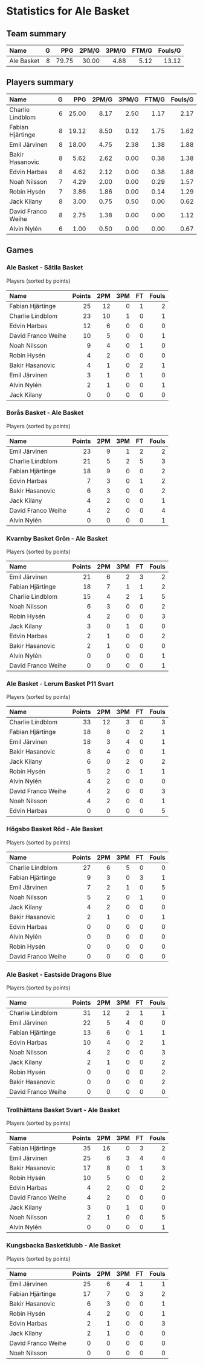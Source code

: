 # Statistics for Ale Basket

## Team summary

| Name | G | PPG | 2PM/G | 3PM/G | FTM/G | Fouls/G |
|:-----|--:|----:|------:|------:|------:|--------:|
| Ale Basket | 8 | 79.75 | 30.00 | 4.88 | 5.12 | 13.12 |

## Players summary

| Name | G | PPG | 2PM/G | 3PM/G | FTM/G | Fouls/G |
|:-----|--:|----:|------:|------:|------:|--------:|
| Charlie Lindblom | 6 | 25.00 | 8.17 | 2.50 | 1.17 | 2.17 |
| Fabian Hjärtinge | 8 | 19.12 | 8.50 | 0.12 | 1.75 | 1.62 |
| Emil Järvinen | 8 | 18.00 | 4.75 | 2.38 | 1.38 | 1.88 |
| Bakir Hasanovic | 8 | 5.62 | 2.62 | 0.00 | 0.38 | 1.38 |
| Edvin Harbas | 8 | 4.62 | 2.12 | 0.00 | 0.38 | 1.88 |
| Noah Nilsson | 7 | 4.29 | 2.00 | 0.00 | 0.29 | 1.57 |
| Robin Hysén | 7 | 3.86 | 1.86 | 0.00 | 0.14 | 1.29 |
| Jack Kilany | 8 | 3.00 | 0.75 | 0.50 | 0.00 | 0.62 |
| David Franco Weihe | 8 | 2.75 | 1.38 | 0.00 | 0.00 | 1.12 |
| Alvin Nylén | 6 | 1.00 | 0.50 | 0.00 | 0.00 | 0.67 |

## Games

### Ale Basket - Sätila Basket

Players (sorted by points)

| Name | Points | 2PM | 3PM | FT | Fouls |
|:-----|-------:|----:|----:|---:|------:|
| Fabian Hjärtinge | 25 | 12 |  0 |  1 |  2 |
| Charlie Lindblom | 23 | 10 |  1 |  0 |  1 |
| Edvin Harbas | 12 |  6 |  0 |  0 |  0 |
| David Franco Weihe | 10 |  5 |  0 |  0 |  1 |
| Noah Nilsson |  9 |  4 |  0 |  1 |  0 |
| Robin Hysén |  4 |  2 |  0 |  0 |  0 |
| Bakir Hasanovic |  4 |  1 |  0 |  2 |  1 |
| Emil Järvinen |  3 |  1 |  0 |  1 |  0 |
| Alvin Nylén |  2 |  1 |  0 |  0 |  1 |
| Jack Kilany |  0 |  0 |  0 |  0 |  0 |

### Borås Basket - Ale Basket

Players (sorted by points)

| Name | Points | 2PM | 3PM | FT | Fouls |
|:-----|-------:|----:|----:|---:|------:|
| Emil Järvinen | 23 |  9 |  1 |  2 |  2 |
| Charlie Lindblom | 21 |  5 |  2 |  5 |  3 |
| Fabian Hjärtinge | 18 |  9 |  0 |  0 |  2 |
| Edvin Harbas |  7 |  3 |  0 |  1 |  2 |
| Bakir Hasanovic |  6 |  3 |  0 |  0 |  2 |
| Jack Kilany |  4 |  2 |  0 |  0 |  1 |
| David Franco Weihe |  4 |  2 |  0 |  0 |  4 |
| Alvin Nylén |  0 |  0 |  0 |  0 |  1 |

### Kvarnby Basket Grön - Ale Basket

Players (sorted by points)

| Name | Points | 2PM | 3PM | FT | Fouls |
|:-----|-------:|----:|----:|---:|------:|
| Emil Järvinen | 21 |  6 |  2 |  3 |  2 |
| Fabian Hjärtinge | 18 |  7 |  1 |  1 |  2 |
| Charlie Lindblom | 15 |  4 |  2 |  1 |  5 |
| Noah Nilsson |  6 |  3 |  0 |  0 |  2 |
| Robin Hysén |  4 |  2 |  0 |  0 |  3 |
| Jack Kilany |  3 |  0 |  1 |  0 |  0 |
| Edvin Harbas |  2 |  1 |  0 |  0 |  2 |
| Bakir Hasanovic |  2 |  1 |  0 |  0 |  0 |
| Alvin Nylén |  0 |  0 |  0 |  0 |  1 |
| David Franco Weihe |  0 |  0 |  0 |  0 |  1 |

### Ale Basket - Lerum Basket P11 Svart

Players (sorted by points)

| Name | Points | 2PM | 3PM | FT | Fouls |
|:-----|-------:|----:|----:|---:|------:|
| Charlie Lindblom | 33 | 12 |  3 |  0 |  3 |
| Fabian Hjärtinge | 18 |  8 |  0 |  2 |  1 |
| Emil Järvinen | 18 |  3 |  4 |  0 |  1 |
| Bakir Hasanovic |  8 |  4 |  0 |  0 |  1 |
| Jack Kilany |  6 |  0 |  2 |  0 |  2 |
| Robin Hysén |  5 |  2 |  0 |  1 |  1 |
| Alvin Nylén |  4 |  2 |  0 |  0 |  0 |
| David Franco Weihe |  4 |  2 |  0 |  0 |  3 |
| Noah Nilsson |  4 |  2 |  0 |  0 |  1 |
| Edvin Harbas |  0 |  0 |  0 |  0 |  5 |

### Högsbo Basket Röd - Ale Basket

Players (sorted by points)

| Name | Points | 2PM | 3PM | FT | Fouls |
|:-----|-------:|----:|----:|---:|------:|
| Charlie Lindblom | 27 |  6 |  5 |  0 |  0 |
| Fabian Hjärtinge |  9 |  3 |  0 |  3 |  1 |
| Emil Järvinen |  7 |  2 |  1 |  0 |  5 |
| Noah Nilsson |  5 |  2 |  0 |  1 |  0 |
| Jack Kilany |  4 |  2 |  0 |  0 |  0 |
| Bakir Hasanovic |  2 |  1 |  0 |  0 |  1 |
| Edvin Harbas |  0 |  0 |  0 |  0 |  0 |
| Alvin Nylén |  0 |  0 |  0 |  0 |  0 |
| Robin Hysén |  0 |  0 |  0 |  0 |  0 |
| David Franco Weihe |  0 |  0 |  0 |  0 |  0 |

### Ale Basket - Eastside Dragons Blue

Players (sorted by points)

| Name | Points | 2PM | 3PM | FT | Fouls |
|:-----|-------:|----:|----:|---:|------:|
| Charlie Lindblom | 31 | 12 |  2 |  1 |  1 |
| Emil Järvinen | 22 |  5 |  4 |  0 |  0 |
| Fabian Hjärtinge | 13 |  6 |  0 |  1 |  1 |
| Edvin Harbas | 10 |  4 |  0 |  2 |  1 |
| Noah Nilsson |  4 |  2 |  0 |  0 |  3 |
| Jack Kilany |  2 |  1 |  0 |  0 |  2 |
| Robin Hysén |  0 |  0 |  0 |  0 |  2 |
| Bakir Hasanovic |  0 |  0 |  0 |  0 |  2 |
| David Franco Weihe |  0 |  0 |  0 |  0 |  0 |

### Trollhättans Basket Svart - Ale Basket

Players (sorted by points)

| Name | Points | 2PM | 3PM | FT | Fouls |
|:-----|-------:|----:|----:|---:|------:|
| Fabian Hjärtinge | 35 | 16 |  0 |  3 |  2 |
| Emil Järvinen | 25 |  6 |  3 |  4 |  4 |
| Bakir Hasanovic | 17 |  8 |  0 |  1 |  3 |
| Robin Hysén | 10 |  5 |  0 |  0 |  2 |
| Edvin Harbas |  4 |  2 |  0 |  0 |  2 |
| David Franco Weihe |  4 |  2 |  0 |  0 |  0 |
| Jack Kilany |  3 |  0 |  1 |  0 |  0 |
| Noah Nilsson |  2 |  1 |  0 |  0 |  5 |
| Alvin Nylén |  0 |  0 |  0 |  0 |  1 |

### Kungsbacka Basketklubb - Ale Basket

Players (sorted by points)

| Name | Points | 2PM | 3PM | FT | Fouls |
|:-----|-------:|----:|----:|---:|------:|
| Emil Järvinen | 25 |  6 |  4 |  1 |  1 |
| Fabian Hjärtinge | 17 |  7 |  0 |  3 |  2 |
| Bakir Hasanovic |  6 |  3 |  0 |  0 |  1 |
| Robin Hysén |  4 |  2 |  0 |  0 |  1 |
| Edvin Harbas |  2 |  1 |  0 |  0 |  3 |
| Jack Kilany |  2 |  1 |  0 |  0 |  0 |
| David Franco Weihe |  0 |  0 |  0 |  0 |  0 |
| Noah Nilsson |  0 |  0 |  0 |  0 |  0 |

